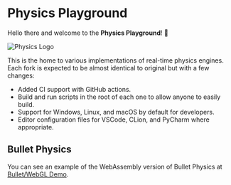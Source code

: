 # Physics Playground

Hello there and welcome to the **Physics Playground**! 👋

![Physics Logo](/github/logo/physics_logo.png)

This is the home to various implementations of real-time physics engines. Each fork is expected to be almost identical to original but with a few changes:

* Added CI support with GitHub actions.
* Build and run scripts in the root of each one to allow anyone to easily build.
* Support for Windows, Linux, and macOS by default for developers.
* Editor configuration files for VSCode, CLion, and PyCharm where appropriate.

## Bullet Physics

You can see an example of the WebAssembly version of Bullet Physics at [Bullet/WebGL Demo](https://physics-playground.github.io/ammo.js/).
